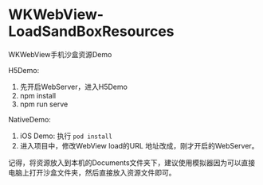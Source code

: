 # WKWebView-LoadSandBoxResources
WKWebView手机沙盒资源Demo

H5Demo: 
  1. 先开启WebServer，进入H5Demo
  2. npm install
  3. npm run serve 

NativeDemo:
  1. iOS Demo: 执行 `pod install` 
  2. 进入项目中，修改WebView load的URL 地址改成，刚才开启的WebServer。
  
记得，将资源放入到本机的Documents文件夹下，建议使用模拟器因为可以直接电脑上打开沙盒文件夹，然后直接放入资源文件即可。

